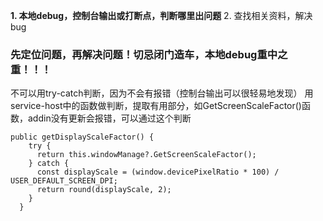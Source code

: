 **1. 本地debug，控制台输出或打断点，判断哪里出问题**
2. 查找相关资料，解决bug

### 先定位问题，再解决问题！切忌闭门造车，本地debug重中之重！！！


不可以用try-catch判断，因为不会有报错（控制台输出可以很轻易地发现）
用service-host中的函数做判断，提取有用部分，如GetScreenScaleFactor()函数，addin没有更新会报错，可以通过这个判断
```
public getDisplayScaleFactor() {
    try {
      return this.windowManage?.GetScreenScaleFactor();
    } catch {
      const displayScale = (window.devicePixelRatio * 100) / USER_DEFAULT_SCREEN_DPI;
      return round(displayScale, 2);
    }
  }
```